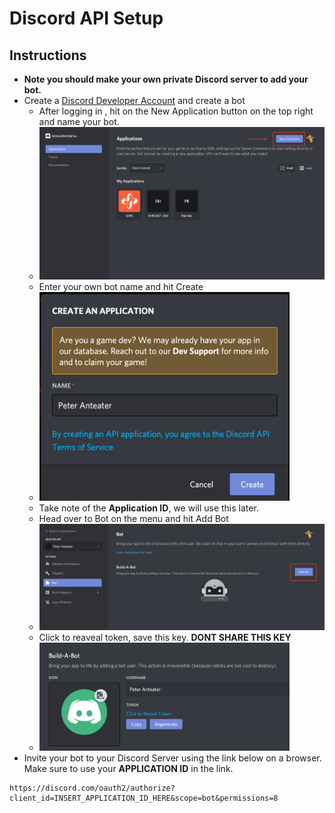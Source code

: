 # Discord API Setup
## Instructions
* **Note you should make your own private Discord server to add your bot.**
* Create a [Discord Developer Account](https://discord.com/developers/applications) and create a bot
  * After logging in , hit on the New Application button on the top right and name your bot.
  * <img src="/img/CreateApp.png" alt="drawing" width="600"/> 
  * Enter your own bot name and hit Create
  * <img src="/img/NameApp.png" alt="drawing" width="400"/>
  * Take note of the **Application ID**, we will use this later.
  * Head over to Bot on the menu and hit Add Bot
  * <img src="/img/CreateBot.png" alt="drawing" width="600"/>
  * Click to reaveal token, save this key. **DONT SHARE THIS KEY**
  * <img src="/img/BotKey.png" alt="drawing" width="400"/>
* Invite your bot to your Discord Server using the link below on a browser. Make sure to use your **APPLICATION ID** in the link.
```
https://discord.com/oauth2/authorize?client_id=INSERT_APPLICATION_ID_HERE&scope=bot&permissions=8
```
